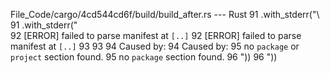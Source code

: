 File_Code/cargo/4cd544cd6f/build/build_after.rs --- Rust
91         .with_stderr("\                                                                                                                                   91         .with_stderr("\
92 [ERROR] failed to parse manifest at `[..]`                                                                                                                92 [ERROR] failed to parse manifest at `[..]`
93                                                                                                                                                           93 
94 Caused by:                                                                                                                                                94 Caused by:
95   no `package` or `project` section found.                                                                                                                95   no `package` section found.
96 "))                                                                                                                                                       96 "))

